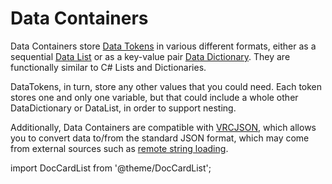 # Data Containers

Data Containers store [Data Tokens](/worlds/udon/data-containers/data-tokens) in various different formats, either as a sequential [Data List](/worlds/udon/data-containers/data-lists) or as a key-value pair [Data Dictionary](/worlds/udon/data-containers/data-dictionaries). They are functionally similar to C# Lists and Dictionaries.

DataTokens, in turn, store any other values that you could need. Each token stores one and only one variable, but that could include a whole other DataDictionary or DataList, in order to support nesting.

Additionally, Data Containers are compatible with [VRCJSON](/worlds/udon/data-containers/vrcjson), which allows you to convert data to/from the standard JSON format, which may come from external sources such as [remote string loading](/worlds/udon/string-loading).

import DocCardList from '@theme/DocCardList';

<DocCardList />